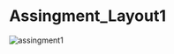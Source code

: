 # Assingment_Layout1
![assingment1](https://user-images.githubusercontent.com/78318422/127209722-6c63884d-7058-49aa-b796-5eb1054e6bfe.PNG)
